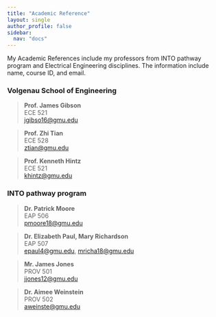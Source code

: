 ```yaml
---
title: "Academic Reference"
layout: single
author_profile: false
sidebar:
  nav: "docs"
---
```

My Academic References include my professors from INTO pathway program and Electrical Engineering disciplines. The information include name, course ID, and email.

### Volgenau School of Engineering

> **Prof. James Gibson**  
ECE 521  
jgibso16@gmu.edu  

> **Prof. Zhi Tian**  
ECE 528  
ztian@gmu.edu  

> **Prof. Kenneth Hintz**  
ECE 521  
khintz@gmu.edu  

### INTO pathway program

> **Dr. Patrick Moore**  
EAP 506  
pmoore18@gmu.edu  

> **Dr. Elizabeth Paul, Mary Richardson**  
EAP 507  
epaul4@gmu.edu, mricha18@gmu.edu  

> **Mr. James Jones**  
PROV 501  
jjones12@gmu.edu  

> **Dr. Aimee Weinstein**  
PROV 502  
aweinste@gmu.edu  

